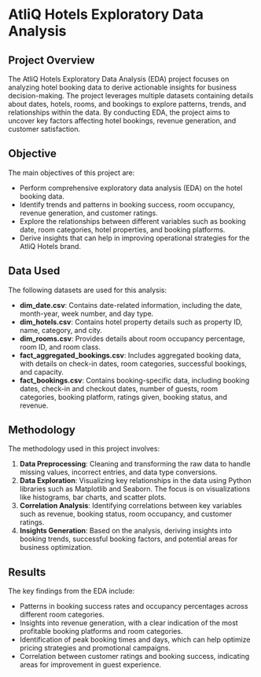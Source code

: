 # AtliQ Hotels Exploratory Data Analysis

## Project Overview
The AtliQ Hotels Exploratory Data Analysis (EDA) project focuses on analyzing hotel booking data to derive actionable insights for business decision-making. The project leverages multiple datasets containing details about dates, hotels, rooms, and bookings to explore patterns, trends, and relationships within the data. By conducting EDA, the project aims to uncover key factors affecting hotel bookings, revenue generation, and customer satisfaction.

## Objective
The main objectives of this project are:
- Perform comprehensive exploratory data analysis (EDA) on the hotel booking data.
- Identify trends and patterns in booking success, room occupancy, revenue generation, and customer ratings.
- Explore the relationships between different variables such as booking date, room categories, hotel properties, and booking platforms.
- Derive insights that can help in improving operational strategies for the AtliQ Hotels brand.

## Data Used
The following datasets are used for this analysis:
- **dim_date.csv**: Contains date-related information, including the date, month-year, week number, and day type.
- **dim_hotels.csv**: Contains hotel property details such as property ID, name, category, and city.
- **dim_rooms.csv**: Provides details about room occupancy percentage, room ID, and room class.
- **fact_aggregated_bookings.csv**: Includes aggregated booking data, with details on check-in dates, room categories, successful bookings, and capacity.
- **fact_bookings.csv**: Contains booking-specific data, including booking dates, check-in and checkout dates, number of guests, room categories, booking platform, ratings given, booking status, and revenue.

## Methodology
The methodology used in this project involves:
1. **Data Preprocessing**: Cleaning and transforming the raw data to handle missing values, incorrect entries, and data type conversions.
2. **Data Exploration**: Visualizing key relationships in the data using Python libraries such as Matplotlib and Seaborn. The focus is on visualizations like histograms, bar charts, and scatter plots.
3. **Correlation Analysis**: Identifying correlations between key variables such as revenue, booking status, room occupancy, and customer ratings.
4. **Insights Generation**: Based on the analysis, deriving insights into booking trends, successful booking factors, and potential areas for business optimization.

## Results
The key findings from the EDA include:
- Patterns in booking success rates and occupancy percentages across different room categories.
- Insights into revenue generation, with a clear indication of the most profitable booking platforms and room categories.
- Identification of peak booking times and days, which can help optimize pricing strategies and promotional campaigns.
- Correlation between customer ratings and booking success, indicating areas for improvement in guest experience.
